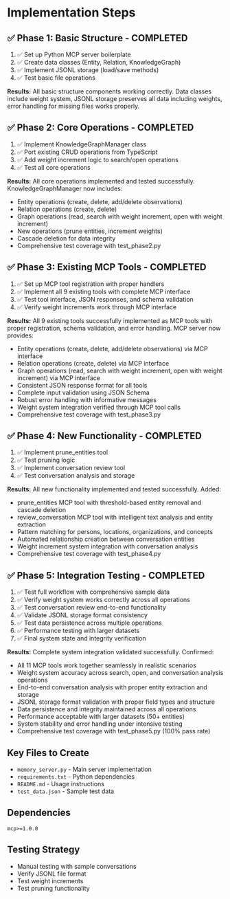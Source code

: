 # Implementation Steps

## ✅ Phase 1: Basic Structure - COMPLETED
1. ✅ Set up Python MCP server boilerplate
2. ✅ Create data classes (Entity, Relation, KnowledgeGraph)
3. ✅ Implement JSONL storage (load/save methods)
4. ✅ Test basic file operations

**Results:** All basic structure components working correctly. Data classes include weight system, JSONL storage preserves all data including weights, error handling for missing files works properly.

## ✅ Phase 2: Core Operations - COMPLETED
1. ✅ Implement KnowledgeGraphManager class
2. ✅ Port existing CRUD operations from TypeScript
3. ✅ Add weight increment logic to search/open operations
4. ✅ Test all core operations

**Results:** All core operations implemented and tested successfully. KnowledgeGraphManager now includes:
- Entity operations (create, delete, add/delete observations)
- Relation operations (create, delete)
- Graph operations (read, search with weight increment, open with weight increment)
- New operations (prune entities, increment weights)
- Cascade deletion for data integrity
- Comprehensive test coverage with test_phase2.py

## ✅ Phase 3: Existing MCP Tools - COMPLETED
1. ✅ Set up MCP tool registration with proper handlers
2. ✅ Implement all 9 existing tools with complete MCP interface
3. ✅ Test tool interface, JSON responses, and schema validation
4. ✅ Verify weight increments work through MCP interface

**Results:** All 9 existing tools successfully implemented as MCP tools with proper registration, schema validation, and error handling. MCP server now provides:
- Entity operations (create, delete, add/delete observations) via MCP interface
- Relation operations (create, delete) via MCP interface
- Graph operations (read, search with weight increment, open with weight increment) via MCP interface
- Consistent JSON response format for all tools
- Complete input validation using JSON Schema
- Robust error handling with informative messages
- Weight system integration verified through MCP tool calls
- Comprehensive test coverage with test_phase3.py

## ✅ Phase 4: New Functionality - COMPLETED
1. ✅ Implement prune_entities tool
2. ✅ Test pruning logic
3. ✅ Implement conversation review tool
4. ✅ Test conversation analysis and storage

**Results:** All new functionality implemented and tested successfully. Added:
- prune_entities MCP tool with threshold-based entity removal and cascade deletion
- review_conversation MCP tool with intelligent text analysis and entity extraction
- Pattern matching for persons, locations, organizations, and concepts
- Automated relationship creation between conversation entities
- Weight increment system integration with conversation analysis
- Comprehensive test coverage with test_phase4.py

## ✅ Phase 5: Integration Testing - COMPLETED
1. ✅ Test full workflow with comprehensive sample data
2. ✅ Verify weight system works correctly across all operations
3. ✅ Test conversation review end-to-end functionality
4. ✅ Validate JSONL storage format consistency
5. ✅ Test data persistence across multiple operations
6. ✅ Performance testing with larger datasets
7. ✅ Final system state and integrity verification

**Results:** Complete system integration validated successfully. Confirmed:
- All 11 MCP tools work together seamlessly in realistic scenarios
- Weight system accuracy across search, open, and conversation analysis operations
- End-to-end conversation analysis with proper entity extraction and storage
- JSONL storage format validation with proper field types and structure
- Data persistence and integrity maintained across all operations
- Performance acceptable with larger datasets (50+ entities)
- System stability and error handling under intensive testing
- Comprehensive test coverage with test_phase5.py (100% pass rate)

## Key Files to Create
- `memory_server.py` - Main server implementation
- `requirements.txt` - Python dependencies
- `README.md` - Usage instructions
- `test_data.json` - Sample test data

## Dependencies
```
mcp>=1.0.0
```

## Testing Strategy
- Manual testing with sample conversations
- Verify JSONL file format
- Test weight increments
- Test pruning functionality
